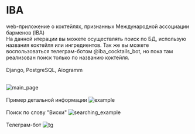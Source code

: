 # IBA
web-приложение о коктейлях, признанных Международной ассоциации барменов (IBA)<br>
На данной итерации вы можете осуществлять поиск по БД, использую названия коктейля или ингредиентов. Так же вы можете воспользоваться телеграм-ботом @iba_cocktails_bot, но пока там реализован поиск только по названию коктейля.<br><br>
Django, PostgreSQL, Aiogramm <br><br>

![main_page](https://github.com/ivanbal93/IBA/assets/124522145/d52d9309-e72d-45d3-bad4-b4c6e63aa7cd) <br><br>
Пример детальной информации
![example](https://github.com/ivanbal93/IBA/assets/124522145/2c095fc8-9544-4b55-af00-a5badc395780) <br><br>
Поиск по слову "Виски"
![searching_example](https://github.com/ivanbal93/IBA/assets/124522145/f376a5d0-e810-4871-8c49-8ae6bb2bd80e) <br><br>
Телеграм-бот
![tg](https://github.com/ivanbal93/IBA/assets/124522145/896b8746-00ec-4944-a9fd-5c55a6c0b51f)
